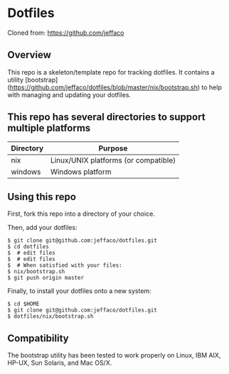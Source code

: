 # Dotfiles 

Cloned from: https://github.com/jeffaco

## Overview

This repo is a skeleton/template repo for tracking dotfiles.  It
contains a utility [bootstrap]
(https://github.com/jeffaco/dotfiles/blob/master/nix/bootstrap.sh) to
help with managing and updating your dotfiles.

## This repo has several directories to support multiple platforms

Directory | Purpose
--------- | -------
nix | Linux/UNIX platforms (or compatible)
windows | Windows platform

## Using this repo

First, fork this repo into a directory of your choice.

Then, add your dotfiles:

    $ git clone git@github.com:jeffaco/dotfiles.git
    $ cd dotfiles
    $  # edit files
    $  # edit files
    $  # When satisfied with your files:
    $ nix/bootstrap.sh
    $ git push origin master

Finally, to install your dotfiles onto a new system:

    $ cd $HOME
    $ git clone git@github.com:jeffaco/dotfiles.git
    $ dotfiles/nix/bootstrap.sh

## Compatibility

The bootstrap utility has been tested to work properly on Linux, IBM
AIX, HP-UX, Sun Solaris, and Mac OS/X.
